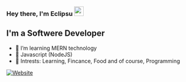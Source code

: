 ### Hey there, I'm Eclipsu <img src="https://media.giphy.com/media/hvRJCLFzcasrR4ia7z/giphy.gif" width="25px">

## I'm a Softwere Developer

- 🌱 I’m learning MERN technology
- 🤍 Javascript (NodeJS)
- 📖 Intrests: Learning, Fincance, Food and of course, Programming


[![Website](https://img.shields.io/website?label=meroamdani.xyz&style=for-the-badge&url=https://meroamdani.xyz/)](https://meroamdani.xyz/)
